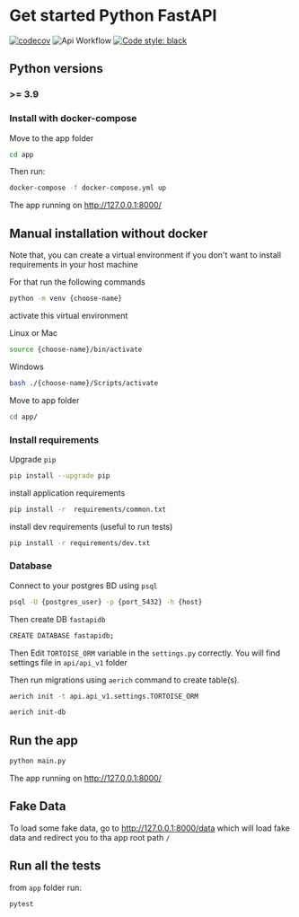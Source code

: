 # Get started Python FastAPI

[![codecov](https://codecov.io/gh/meschac38700/Test-FastAPI/branch/master/graph/badge.svg?token=iffvr8Fmg5)](https://codecov.io/gh/meschac38700/Test-FastAPI)
![Api Workflow](https://github.com/meschac38700/Test-FastAPI/actions/workflows/api-workflow.yml/badge.svg)
[![Code style: black](https://img.shields.io/badge/code%20style-black-000000.svg)](https://github.com/psf/black)


## Python versions

### >= 3.9

### Install with docker-compose

Move to the app folder

```bash
cd app
```

Then run:

```bash
docker-compose -f docker-compose.yml up
```

The app running on http://127.0.0.1:8000/

## Manual installation without docker

Note that, you can create a virtual environment
if you don't want to install requirements in your host machine

For that run the following commands

```bash
python -m venv {choose-name}
```

activate this virtual environment

Linux or Mac

```bash
source {choose-name}/bin/activate
```

Windows

```bash
bash ./{choose-name}/Scripts/activate
```

Move to app folder

```bash
cd app/
```

### Install requirements

Upgrade `pip`

```bash
pip install --upgrade pip
```

install application requirements

```bash
pip install -r  requirements/common.txt
```

install dev requirements (useful to run tests)

```bash
pip install -r requirements/dev.txt
```

### Database

Connect to your postgres BD using `psql`

```bash
psql -U {postgres_user} -p {port_5432} -h {host}
```

Then create DB `fastapidb`

```bash
CREATE DATABASE fastapidb;
```

Then Edit `TORTOISE_ORM` variable in the `settings.py` correctly.
You will find settings file in `api/api_v1` folder

Then run migrations using `aerich` command to create table(s).

```bash
aerich init -t api.api_v1.settings.TORTOISE_ORM
```

```bash
aerich init-db
```

## Run the app

```bash
python main.py
```

The app running on http://127.0.0.1:8000/

## Fake Data

To load some fake data, go to http://127.0.0.1:8000/data
which will load fake data and redirect you to tha app root path `/`

## Run all the tests

from `app` folder run:

```bash
pytest
```
